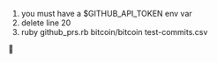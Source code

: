 1. you must have a $GITHUB_API_TOKEN env var
2. delete line 20
2. ruby github_prs.rb bitcoin/bitcoin test-commits.csv 


